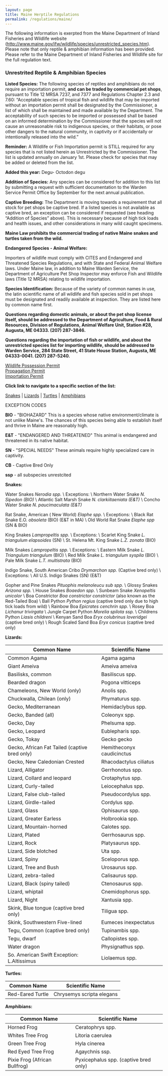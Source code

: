 ```yaml
---
layout: page
title: Maine Herptile Regulations
permalink: /regulations/maine/
---
```


The following information is exerpted from the Maine Department of Inland Fisheries and Wildlife website (<http://www.maine.gov/ifw/wildlife/species/unrestricted_species.htm>). Please note that only reptile & amphibian information has been provided. Please refer to the Maine Department of Inland Fisheries and Wildlife site for the full regulation text.

### Unrestrited Reptile & Amphibian Species

**Listed Species:** The following species of reptiles and amphibians do not require an importation permit, **and can be traded by commercial pet shops**, pursuant to Title 12 MRSA 7237, and 7377 and Regulations Chapter 2.3 and 7.60: “Acceptable species of tropical fish and wildlife that may be imported without an importation permit shall be designated by the Commissioner, a list of which shall be maintained and made available by the Department. The acceptability of such species to be imported or possessed shall be based on an informed determination by the Commissioner that the species will not cause an unreasonable risk to indigenous species, or their habitats, or pose other dangers to the natural community, in captivity or if accidentally or intentionally released into the wild.”

**Reminder:** A Wildlife or Fish Importation permit is STILL required for any species that is not listed herein as Unrestricted by the Commissioner. The list is updated annually on January 1st. Please check for species that may be added or deleted from the list.

**Added this year:** Degu- Octodon degu

**Addition of Species:** Any species can be considered for addition to this list by submitting a request with sufficient documentation to the Warden Service Permit Office by September for the next annual publication.

**Captive Breeding:** The Department is moving towards a requirement that all stock for pet shops be captive bred. If a listed species is not available as captive bred, an exception can be considered if requested (see heading “Addition of Species” above). This is necessary because of high tick loads and health issues, and other considerations in many wild caught specimens.

**Maine Law prohibits the commercial trading of native Maine snakes and turtles taken from the wild.**

**Endangered Species - Animal Welfare:**

Importers of wildlife must comply with CITES and Endangered and Threatened Species Regulations, and with State and Federal Animal Welfare laws. Under Maine law, in addition to Maine Warden Service, the Department of Agriculture Pet Shop Inspector may enforce Fish and Wildlife laws (Title 12 MRSA) relating to wildlife importation.

**Species Identification:** Because of the variety of common names in use, the latin scientific name of all wildlife and fish species sold in pet shops must be designated and readily available at inspection. They are listed here by common name first.

**Questions regarding domestic animals, or about the pet shop license itself, should be addressed to the Department of Agriculture, Food & Rural Resources, Division of Regulations, Animal Welfare Unit, Station #28, Augusta, ME 04333. (207) 287-3846.**

**Questions regarding the importation of fish or wildlife, and about the unrestricted species list for importing wildlife, should be addressed to Warden Service, 284 State Street, 41 State House Station, Augusta, ME 04333-0041. (207) 287-5240.**

[Wildlife Possession Permit](http://www.maine.gov/ifw/licenses_permits/pdfs/possessionpermit_2008-2009.pdf)  
[Propagation Permit](http://www.maine.gov/ifw/licenses_permits/pdfs/wildlifepropagator_2009.pdf)  
[Importation Permit](http://www.maine.gov/ifw/licenses_permits/pdfs/importation_2008-2009.pdf)

 

**Click link to navigate to a specific section of the list:**

[Snakes](#) | [Lizards](#) | [Turtles](#) | [Amphibians](#)


EXCEPTION CODES

**BIO** - "BIOHAZARD" This is a species whose native environment/climate is not unlike Maine's. The chances of this species being able to establish itself and thrive in Maine are reasonably high. 

**E&T** - "ENDANGERED AND THREATENED" This animal is endangered and threatened in its native habitat. 

**SN** - "SPECIAL NEEDS" These animals require highly specialized care in captivity. 

**CB** - Captive Bred Only 

**ssp** - all subspecies unrestcited



**Snakes:**


Water Snakes *Nerodia spp.* \\
Exceptions: \\
	Northern Water Snake *N. Sipedon (BIO)* \\
	Atlantic Salt Marsh Snake *N. clarkiitaeniata (E&T)* \\
	Concho Water Snake *N. paucimaculata (E&T)* 
	
Rat Snake, American ( New World) *Elaphe spp.* \\
Exceptions: \\
	Black Rat Snake E.O. *obsoleta* (BIO) (E&T in MA) \\
	Old World Rat Snake *Elaphe spp* (SN & BIO)

King Snakes *Lampropeltis spp.* \\
Exceptions: \\
	Scarlet King Snake *L. triangulum elapsoides* (SN) \\
	St. Helena Mt. King Snake *L.Z. zonata* (BIO)

Milk Snakes *Lampropeltis spp.* \\
Exceptions: \\
	Eastern Milk Snake *L. Triangulum triangulum* (BIO) \\
	Red Milk Snake *L. triangulum syspila* (BIO) \\
	Pale Milk Snake *L.T. multistrata* (BIO)

Indigo Snake, South American Cribo *Drymarchon spp.* (Captive bred only) \\
Exceptions: \\
	All U.S. Indigo Snakes (SN) (E&T)

Gopher and Pine Snakes	*Pituophis melanoleucu sub spp.* \\
Glossy Snakes	*Arizona spp.* \\
House Snakes	*Boaedon spp.* \\
Sunbeam Snake	*Xenopeltis unicolor* \\
Boa Constrictor	*Boa constrictor constrictor* (also known as the Red-Tailed Boa) \\
Ball Python	*Python regius* (captive bred only due to high tick loads from wild) \\
Rainbow Boa	*Epicrates cenchrin spp.* \\
Rosey Boa	*Lichanur trivirgata* \\
Jungle Carpet Python	*Morelia spilota ssp.* \\
Childrens Python	*Liasis childreni* \\
Kenyan Sand Boa	*Eryx colubrinus loveridgei* (captive bred only) \\
Rough Scaled Sand Boa	*Eryx conicus* (captive bred only)


**Lizards:**

| Common Name                                   | Scientific Name           |
|-                                              |-                          |
| Common Agama                                  | Agama agama               |
| Giant Ameiva                                  | Ameiva ameiva             |
| Basilisks, common                             | Basiliscus spp.           |
| Bearded dragon	                            | Pogona vitticeps          |
| Chameleons, New World (only)	                | Anolis spp.               |
| Chuckwalla, Chilean (only)                    | Phymaturus spp.           |
| Gecko, Mediterranean                          | Hemidaclybus spp.         |
| Gecko, Banded (all)                           | Coleonyx spp.             |
| Gecko, Day	                                | Phelsuma spp.             |
| Gecko, Leopard	                            | Eublepharis spp.          |
| Gecko, Tokay	                                | Gecko gecko               | 
| Gecko, African Fat Tailed (captive bred only)	| Hemitheconyx caudicinctus |
| Gecko, New Caledonian Crested	                | Rhacodactylus ciliatus    |
| Lizard, Alligator	                            | Gerrhonotus spp.          |
| Lizard, Collard and leopard	                | Crotaphytus spp.          |
| Lizard, Curly-tailed	                        | Leiocephalus spp.         |
| Lizard, False club-tailed	                    | Pseudocordylus spp.       |
| Lizard, Girdle-tailed	                        | Cordylus spp.             |
| Lizard, Glass	                                | Ophisaurus spp.           |
| Lizard, Greater Earless	                    | Holbrookia spp.           |
| Lizard, Mountain-horned	                    | Calotes spp.              |
| Lizard, Plated	                            | Gerrhosaurus spp.         |
| Lizard, Rock	                                | Platysaurus spp.          |
| Lizard, Side blotched	                        | Uta spp.                  |
| Lizard, Spiny	                                | Sceloporus spp.           |
| Lizard, Tree and Bush	                        | Urosaurus spp.            |
| Lizard, zebra-tailed	                        | Calisaurus spp.           |
| Lizard, Black (spiny tailed)	                | Ctenosaurus spp.          |
| Lizard, whiptail                              | Cnemidophorus spp.        |
| Lizard, Night	                                | Xantusia spp.             |
| Skink, Blue tongue (captive bred only)        | Tiligua spp.              |
| Skink, Southwestern Five-lined	            | Eumeces inexpectatus      |
| Tegu, Common (captive bred only)	            | Tupinambis spp.           |
| Tegu, dwarf	                                | Callopistes spp.          |
| Water dragon	                                | Physignathus spp.         |
| So. American Swift Exception: L.Altissimus    | Liolaemus spp.            |


**Turtles:**

| Common Name      | Scientific Name           |
|-                 |-                          |
| Red-Eared Turtle | Chrysemys scripta elegans |


**Amphibians:**

| Common Name                   | Scientific Name                       |
|-                              |-                                      |
| Horned Frog                   | Ceratophrys spp.                      | 
| Whites Tree Frog              | Litoria caerulea                      |
| Green Tree Frog               | Hyla cinerea                          | 
| Red Eyed Tree Frog            | Agaychnis ssp.                        |
| Pixie Frog (African Bullfrog)	| Pyxicephalus spp. (captive bred only) | 

